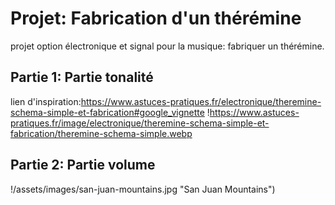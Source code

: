 # Projet: Fabrication d'un thérémine
projet option électronique et signal pour la musique: fabriquer un thérémine.  

## Partie 1: Partie tonalité
lien d'inspiration:https://www.astuces-pratiques.fr/electronique/theremine-schema-simple-et-fabrication#google_vignette
!https://www.astuces-pratiques.fr/image/electronique/theremine-schema-simple-et-fabrication/theremine-schema-simple.webp

## Partie 2: Partie volume
!/assets/images/san-juan-mountains.jpg "San Juan Mountains")
